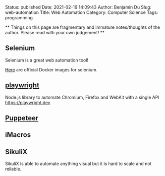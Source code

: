 Status: published
Date: 2021-02-16 14:09:43
Author: Benjamin Du
Slug: web-automation
Title: Web Automation
Category: Computer Science
Tags: programming

**
Things on this page are fragmentary and immature notes/thoughts of the author.
Please read with your own judgement!
**


## Selenium

Selenium is a great web automation tool!

[Here](https://hub.docker.com/u/selenium)
are official Docker images for selenium.

## [playwright](https://github.com/microsoft/playwright)

Node.js library to automate Chromium, Firefox and WebKit with a single API https://playwright.dev

## [Puppeteer](https://github.com/GoogleChrome/puppeteer)

## iMacros

## SikuliX 
SikuliX is able to automate anything visual 
but it is hard to scale and not reliable.
